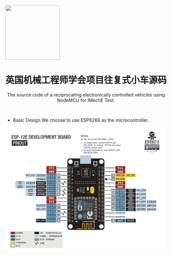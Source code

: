 <p align="left">
  <img src="https://www.imeche.org//IME/ui/img/header/logo/imeche-logo.svg" height="170" width="170"/>
</p>



  <h1 align="center">英国机械工程师学会项目往复式小车源码</h1>
<p align="center">
The source code of a reciprocating electronically controlled vehicles using NodeMCU for IMechE Test.
</p>

<br>

- Basic Design
  We choose to use ESP8266 as the microcontroller.

![esp](images/esp8266_devkit.png)  
